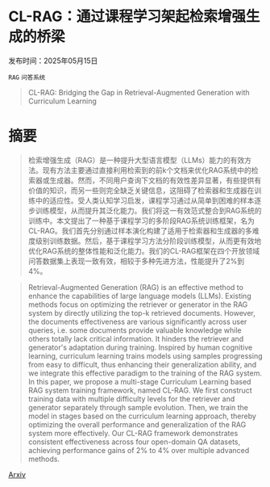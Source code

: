 # CL-RAG：通过课程学习架起检索增强生成的桥梁

发布时间：2025年05月15日

`RAG` `问答系统`

> CL-RAG: Bridging the Gap in Retrieval-Augmented Generation with Curriculum Learning

# 摘要

> 检索增强生成（RAG）是一种提升大型语言模型（LLMs）能力的有效方法。现有方法主要通过直接利用检索到的前k个文档来优化RAG系统中的检索器或生成器。然而，不同用户查询下文档的有效性差异显著，有些提供有价值的知识，而另一些则完全缺乏关键信息，这阻碍了检索器和生成器在训练中的适应性。受人类认知学习启发，课程学习通过从简单到困难的样本逐步训练模型，从而提升其泛化能力。我们将这一有效范式整合到RAG系统的训练中。本文提出了一种基于课程学习的多阶段RAG系统训练框架，名为CL-RAG。我们首先分别通过样本演化构建了适用于检索器和生成器的多难度级别训练数据。然后，基于课程学习方法分阶段训练模型，从而更有效地优化RAG系统的整体性能和泛化能力。我们的CL-RAG框架在四个开放领域问答数据集上表现一致有效，相较于多种先进方法，性能提升了2%到4%。

> Retrieval-Augmented Generation (RAG) is an effective method to enhance the capabilities of large language models (LLMs). Existing methods focus on optimizing the retriever or generator in the RAG system by directly utilizing the top-k retrieved documents. However, the documents effectiveness are various significantly across user queries, i.e. some documents provide valuable knowledge while others totally lack critical information. It hinders the retriever and generator's adaptation during training. Inspired by human cognitive learning, curriculum learning trains models using samples progressing from easy to difficult, thus enhancing their generalization ability, and we integrate this effective paradigm to the training of the RAG system. In this paper, we propose a multi-stage Curriculum Learning based RAG system training framework, named CL-RAG. We first construct training data with multiple difficulty levels for the retriever and generator separately through sample evolution. Then, we train the model in stages based on the curriculum learning approach, thereby optimizing the overall performance and generalization of the RAG system more effectively. Our CL-RAG framework demonstrates consistent effectiveness across four open-domain QA datasets, achieving performance gains of 2% to 4% over multiple advanced methods.

[Arxiv](https://arxiv.org/abs/2505.10493)